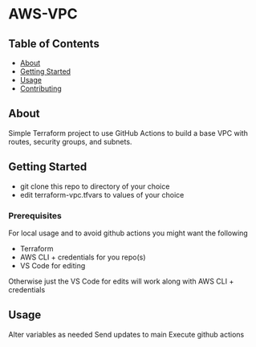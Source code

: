 # AWS-VPC

## Table of Contents

- [About](#about)
- [Getting Started](#getting_started)
- [Usage](#usage)
- [Contributing](../CONTRIBUTING.md)

## About <a name = "about"></a>

Simple Terraform project to use GitHub Actions to build a base VPC with routes, security groups, and subnets.

## Getting Started <a name = "getting_started"></a>

- git clone this repo to directory of your choice
- edit terraform-vpc.tfvars to values of your choice

### Prerequisites

For local usage and to avoid github actions you might want the following
- Terraform
- AWS CLI + credentials for you repo(s)
- VS Code for editing

Otherwise just the VS Code for edits will work along with AWS CLI + credentials

## Usage <a name = "usage"></a>

Alter variables as needed
Send updates to main
Execute github actions
